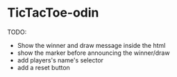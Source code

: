 # TicTacToe-odin

TODO:
* Show the winner and draw message inside the html
* show the marker before announcing the winner/draw
* add players's name's selector
* add a reset button 